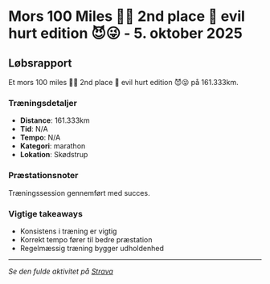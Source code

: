 # Mors 100 Miles 🏃‍♂️ 2nd place 🥈 evil hurt edition 😈😜 - 5. oktober 2025

## Løbsrapport

Et mors 100 miles 🏃‍♂️ 2nd place 🥈 evil hurt edition 😈😜 på 161.333km.

### Træningsdetaljer

- **Distance**: 161.333km
- **Tid**: N/A
- **Tempo**: N/A
- **Kategori**: marathon
- **Lokation**: Skødstrup

### Præstationsnoter

Træningssession gennemført med succes.

### Vigtige takeaways

- Konsistens i træning er vigtig
- Korrekt tempo fører til bedre præstation
- Regelmæssig træning bygger udholdenhed

---

_Se den fulde aktivitet på [Strava](https://www.strava.com/activities/12353142777)_
